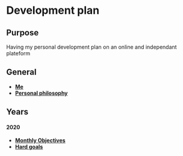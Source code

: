 # Development plan

## Purpose
Having my personal development plan on an online and independant plateform

## General

- __[Me](me.md)__
- __[Personal philosophy](personal-philosophy.md)__

## Years
#### 2020
- __[Monthly Objectives](/plans/2020/monthly-objectives.md)__
- __[Hard goals](/plans/2020/hard-goals.md)__
